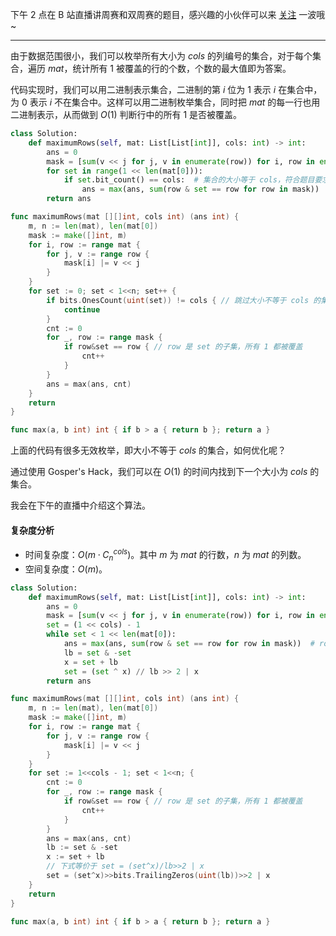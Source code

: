 下午 2 点在 B 站直播讲周赛和双周赛的题目，感兴趣的小伙伴可以来 [关注](https://space.bilibili.com/206214/dynamic) 一波哦~

---

由于数据范围很小，我们可以枚举所有大小为 $\textit{cols}$ 的列编号的集合，对于每个集合，遍历 $\textit{mat}$，统计所有 $1$ 被覆盖的行的个数，个数的最大值即为答案。

代码实现时，我们可以用二进制表示集合，二进制的第 $i$ 位为 $1$ 表示 $i$ 在集合中，为 $0$ 表示 $i$ 不在集合中。这样可以用二进制枚举集合，同时把 $\textit{mat}$ 的每一行也用二进制表示，从而做到 $O(1)$ 判断行中的所有 $1$ 是否被覆盖。

```py [sol1-Python3]
class Solution:
    def maximumRows(self, mat: List[List[int]], cols: int) -> int:
        ans = 0
        mask = [sum(v << j for j, v in enumerate(row)) for i, row in enumerate(mat)]
        for set in range(1 << len(mat[0])):
            if set.bit_count() == cols:  # 集合的大小等于 cols，符合题目要求
                ans = max(ans, sum(row & set == row for row in mask))  # row & set = row 表示 row 是 set 的子集，所有 1 都被覆盖
        return ans
```

```go [sol1-Go]
func maximumRows(mat [][]int, cols int) (ans int) {
	m, n := len(mat), len(mat[0])
	mask := make([]int, m)
	for i, row := range mat {
		for j, v := range row {
			mask[i] |= v << j
		}
	}
	for set := 0; set < 1<<n; set++ {
		if bits.OnesCount(uint(set)) != cols { // 跳过大小不等于 cols 的集合
			continue
		}
		cnt := 0
		for _, row := range mask {
			if row&set == row { // row 是 set 的子集，所有 1 都被覆盖
				cnt++
			}
		}
		ans = max(ans, cnt)
	}
	return
}

func max(a, b int) int { if b > a { return b }; return a }
```

上面的代码有很多无效枚举，即大小不等于 $\textit{cols}$ 的集合，如何优化呢？

通过使用 Gosper's Hack，我们可以在 $O(1)$ 的时间内找到下一个大小为 $\textit{cols}$ 的集合。

我会在下午的直播中介绍这个算法。

#### 复杂度分析

- 时间复杂度：$O(m\cdot C_{n}^{\textit{cols}})$。其中 $m$ 为 $\textit{mat}$ 的行数，$n$ 为 $\textit{mat}$ 的列数。
- 空间复杂度：$O(m)$。

```py [sol2-Python3]
class Solution:
    def maximumRows(self, mat: List[List[int]], cols: int) -> int:
        ans = 0
        mask = [sum(v << j for j, v in enumerate(row)) for i, row in enumerate(mat)]
        set = (1 << cols) - 1
        while set < 1 << len(mat[0]):
            ans = max(ans, sum(row & set == row for row in mask))  # row & set = row 表示 row 是 set 的子集，所有 1 都被覆盖
            lb = set & -set
            x = set + lb
            set = (set ^ x) // lb >> 2 | x
        return ans
```

```go [sol2-Go]
func maximumRows(mat [][]int, cols int) (ans int) {
	m, n := len(mat), len(mat[0])
	mask := make([]int, m)
	for i, row := range mat {
		for j, v := range row {
			mask[i] |= v << j
		}
	}
	for set := 1<<cols - 1; set < 1<<n; {
		cnt := 0
		for _, row := range mask {
			if row&set == row { // row 是 set 的子集，所有 1 都被覆盖
				cnt++
			}
		}
		ans = max(ans, cnt)
		lb := set & -set
		x := set + lb
		// 下式等价于 set = (set^x)/lb>>2 | x
		set = (set^x)>>bits.TrailingZeros(uint(lb))>>2 | x
	}
	return
}

func max(a, b int) int { if b > a { return b }; return a }
```
